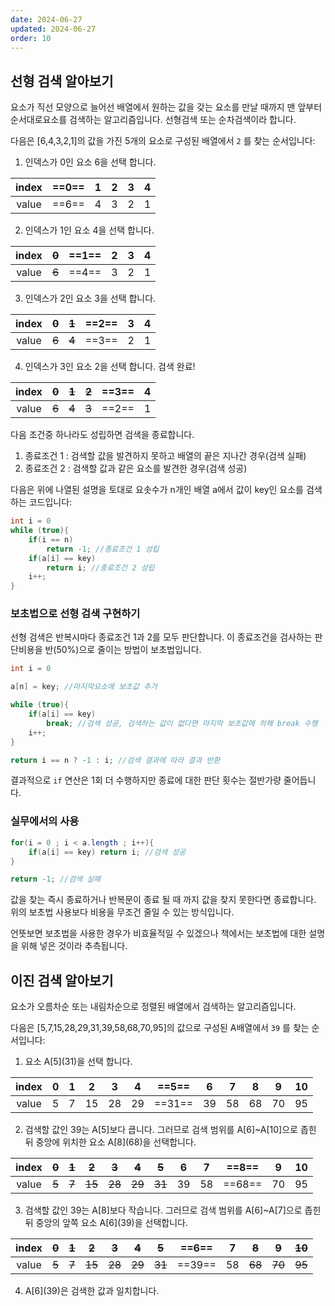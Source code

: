```yaml
---
date: 2024-06-27
updated: 2024-06-27
order: 10
---
```

## 선형 검색 알아보기

요소가 직선 모양으로 늘어선 배열에서 원하는 값을 갖는 요소를 만날 때까지 맨 앞부터 순서대로요소를 검색하는 알고리즘입니다. 선형검색 또는 순차검색이라 합니다.

다음은 \[6,4,3,2,1\]의 값을 가진 5개의 요소로 구성된 배열에서 `2` 를 찾는 순서입니다:
1. 인덱스가 0인 요소 6을 선택 합니다.

| index | ==0== |  1  |  2  |  3  |  4  |
| :---: | :---: | :-: | :-: | :-: | :-: |
| value | ==6== |  4  |  3  |  2  |  1  |

2. 인덱스가 1인 요소 4을 선택 합니다.

| index | ~~0~~ | ==1== |  2  |  3  |  4  |
| :---: | :---: | :---: | :-: | :-: | :-: |
| value | ~~6~~ | ==4== |  3  |  2  |  1  |

3. 인덱스가 2인 요소 3을 선택 합니다.

| index | ~~0~~ | ~~1~~ | ==2== |  3  |  4  |
| :---: | :---: | :---: | :---: | :-: | :-: |
| value | ~~6~~ | ~~4~~ | ==3== |  2  |  1  |

4. 인덱스가 3인 요소 2을 선택 합니다. 검색 완료!

| index | ~~0~~ | ~~1~~ | ~~2~~ | ==3== |  4  |
| :---: | :---: | :---: | :---: | :---: | :-: |
| value | ~~6~~ | ~~4~~ | ~~3~~ | ==2== |  1  |

다음 조건중 하나라도 성립하면 검색을 종료합니다.
1. 종료조건 1 : 검색할 값을 발견하지 못하고 배열의 끝은 지나간 경우(검색 실패)
2. 종료조건 2 : 검색할 값과 같은 요소를 발견한 경우(검색 성공)

다음은 위에 나열된 설명을 토대로 요솟수가 n개인 배열 a에서 값이 key인 요소를 검색하는 코드입니다:
```java
int i = 0
while (true){
	if(i == n)
		return -1; //종료조건 1 성립
	if(a[i] == key)
		return i; //종료조건 2 성립
	i++;
}
```

### 보초법으로 선형 검색 구현하기

선형 검색은 반복시마다 종료조건 1과 2를 모두 판단합니다.  이 종료조건을 검사하는 판단비용을 반(50%)으로 줄이는 방법이 보초법입니다.

```java
int i = 0

a[n] = key; //마지막요소에 보초값 추가

while (true){
	if(a[i] == key)
		break; //검색 성공, 검색하는 값이 없다면 마지막 보초값에 의해 break 수행
	i++;
}

return i == n ? -1 : i; //검색 결과에 따라 결과 반환
```

결과적으로 `if` 연산은 1회 더 수행하지만 종료에 대한 판단 횟수는 절반가량 줄어듭니다.

### 실무에서의 사용

```java
for(i = 0 ; i < a.length ; i++){
	if(a[i] == key) return i; //검색 성공
}

return -1; //검색 실패
```

값을 찾는 즉시 종료하거나 반복문이 종료 될 때 까지 값을 찾지 못한다면 종료합니다.
위의 보초법 사용보다 비용을 무조건 줄일 수 있는 방식입니다.

언뜻보면 보초법을 사용한 경우가 비효율적일 수 있겠으나 책에서는 보초법에 대한 설명을 위해 넣은 것이라 추측됩니다.

## 이진 검색 알아보기

요소가 오름차순 또는 내림차순으로 정렬된 배열에서 검색하는 알고리즘입니다.

다음은 \[5,7,15,28,29,31,39,58,68,70,95\]의 값으로 구성된 A배열에서 `39` 를 찾는 순서입니다:
1. 요소 A\[5\](31)을 선택 합니다.

| index |  0  |  1  |  2  |  3  |  4  | ==5==  |  6  |  7  |  8  |  9  | 10  |
| :---: | :-: | :-: | :-: | :-: | :-: | :----: | :-: | :-: | :-: | :-: | :-: |
| value |  5  |  7  | 15  | 28  | 29  | ==31== | 39  | 58  | 68  | 70  | 95  |

2. 검색할 값인 39는 A\[5\]보다 큽니다. 그러므로 검색 범위를 A\[6\]~A\[10\]으로 좁힌 뒤 중앙에 위치한 요소 A\[8\](68)을 선택합니다.

| index | ~~0~~ | ~~1~~ | ~~2~~  | ~~3~~  | ~~4~~  | ~~5~~  |  6  |  7  | ==8==  |  9  | 10  |
| :---: | :---: | :---: | :----: | :----: | :----: | :----: | :-: | :-: | :----: | :-: | :-: |
| value | ~~5~~ | ~~7~~ | ~~15~~ | ~~28~~ | ~~29~~ | ~~31~~ | 39  | 58  | ==68== | 70  | 95  |

3. 검색할 값인 39는 A\[8\]보다 작습니다. 그러므로 검색 범위를 A\[6\]~A\[7\]으로 좁힌 뒤 중앙의 앞쪽 요소 A\[6\](39)을 선택합니다.

| index | ~~0~~ | ~~1~~ | ~~2~~  | ~~3~~  | ~~4~~  | ~~5~~  | ==6==  |  7  | ~~8~~  | ~~9~~  | ~~10~~ |
| :---: | :---: | :---: | :----: | :----: | :----: | :----: | :----: | :-: | :----: | :----: | :----: |
| value | ~~5~~ | ~~7~~ | ~~15~~ | ~~28~~ | ~~29~~ | ~~31~~ | ==39== | 58  | ~~68~~ | ~~70~~ | ~~95~~ |

4. A\[6\](39)은 검색한 값과 일치합니다.

